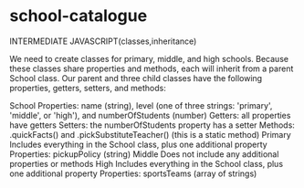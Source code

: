 # school-catalogue
INTERMEDIATE JAVASCRIPT(classes,inheritance)

We need to create classes for primary, middle, and high schools. Because these classes share properties and methods, each will inherit from a parent School class. Our parent and three child classes have the following properties, getters, setters, and methods:

School
Properties: name (string), level (one of three strings: 'primary', 'middle', or 'high'), and numberOfStudents (number)
Getters: all properties have getters
Setters: the numberOfStudents property has a setter
Methods: .quickFacts() and .pickSubstituteTeacher() (this is a static method)
Primary
Includes everything in the School class, plus one additional property
Properties: pickupPolicy (string)
Middle
Does not include any additional properties or methods
High
Includes everything in the School class, plus one additional property
Properties: sportsTeams (array of strings)
